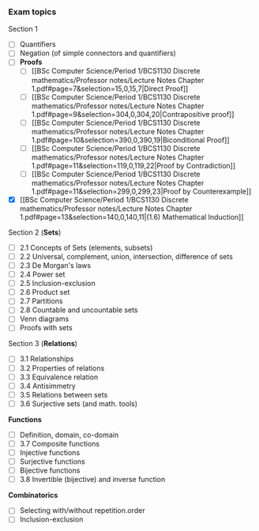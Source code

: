 ### Exam topics
Section 1
- [ ] Quantifiers
- [ ] Negation (of simple connectors and quantifiers)
- [ ] **Proofs**
	- [ ] [[BSc Computer Science/Period 1/BCS1130 Discrete mathematics/Professor notes/Lecture Notes Chapter 1.pdf#page=7&selection=15,0,15,7|Direct Proof]]
	- [ ] [[BSc Computer Science/Period 1/BCS1130 Discrete mathematics/Professor notes/Lecture Notes Chapter 1.pdf#page=9&selection=304,0,304,20|Contrapositive proof]]
	- [ ] [[BSc Computer Science/Period 1/BCS1130 Discrete mathematics/Professor notes/Lecture Notes Chapter 1.pdf#page=10&selection=390,0,390,19|Biconditional Proof]]
	- [ ] [[BSc Computer Science/Period 1/BCS1130 Discrete mathematics/Professor notes/Lecture Notes Chapter 1.pdf#page=11&selection=119,0,119,22|Proof by Contradiction]]
	- [ ] [[BSc Computer Science/Period 1/BCS1130 Discrete mathematics/Professor notes/Lecture Notes Chapter 1.pdf#page=11&selection=299,0,299,23|Proof by Counterexample]]
- [x] [[BSc Computer Science/Period 1/BCS1130 Discrete mathematics/Professor notes/Lecture Notes Chapter 1.pdf#page=13&selection=140,0,140,11|(1.6) Mathematical Induction]]

Section 2 (**Sets**)
- [ ] 2.1 Concepts of Sets (elements, subsets)
- [ ] 2.2 Universal, complement, union, intersection, difference of sets
- [ ] 2.3 De Morgan's laws
- [ ] 2.4 Power set
- [ ] 2.5 Inclusion-exclusion
- [ ] 2.6 Product set
- [ ] 2.7 Partitions
- [ ] 2.8 Countable and uncountable sets
- [ ] Venn diagrams
- [ ] Proofs with sets

Section 3 (**Relations**)
- [ ] 3.1 Relationships
- [ ] 3.2 Properties of relations
- [ ] 3.3 Equivalence relation
- [ ] 3.4 Antisimmetry
- [ ] 3.5 Relations between sets
- [ ] 3.6 Surjective sets (and math. tools)

**Functions**
- [ ] Definition, domain, co-domain
- [ ] 3.7 Composite functions
- [ ] Injective functions
- [ ] Surjective functions
- [ ] Bijective functions
- [ ] 3.8 Invertible (bijective) and inverse function

**Combinatorics**
- [ ] Selecting with/without repetition.order
- [ ] Inclusion-exclusion